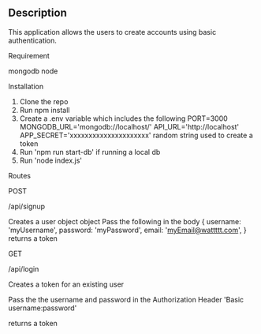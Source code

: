 ## **Description**

This application allows the users to create accounts using basic authentication.

Requirement

  mongodb
  node

Installation

  1. Clone the repo
  2. Run npm install
  3. Create a .env variable which includes the following
      PORT=3000
      MONGODB_URL='mongodb://localhost/'
      API_URL='http://localhost'
      APP_SECRET='xxxxxxxxxxxxxxxxxxxxx' random string used to create a token
  4. Run 'npm run start-db' if running a local db
  5. Run 'node index.js'


Routes

POST

/api/signup

Creates a user object object
Pass the following in the body
{
  username: 'myUsername',
  password: 'myPassword',
  email: 'myEmail@wattttt.com',
}
returns a token


GET

/api/login

Creates a token for an existing user

Pass the the username and password in the Authorization Header
  'Basic username:password'

returns a token
